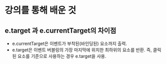 <h1>강의를 통해 배운 것</h1>
<h2>e.target 과 e.currentTarget의 차이점</h2>
<div>
  <ul>
    <li>e.currentTarget은 이벤트가 부착된(바인딩된) 요소까지 출력.</li>
    <li>e.target은 이벤트 버블링의 가장 마지막에 위치한 최하위의 요소를 반환. 즉, 클릭된 요소를 기준으로 사용하는 경우 e.target을 사용.</li>
  </ul>
</div>